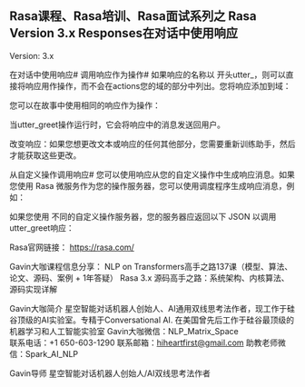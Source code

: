 ## Rasa课程、Rasa培训、Rasa面试系列之 Rasa Version 3.x  Responses在对话中使用响应   
Version: 3.x  

在对话中使用响应#
调用响应作为操作#
如果响应的名称以 开头utter_，则可以直接将响应用作操作，而不会在actions您的域的部分中列出。您将响应添加到域：


您可以在故事中使用相同的响应作为操作：


当utter_greet操作运行时，它会将响应中的消息发送回用户。

改变响应：如果您想更改文本或响应的任何其他部分，您需要重新训练助手，然后才能获取这些更改。

从自定义操作调用响应#
您可以使用响应从您的自定义操作中生成响应消息。如果您使用 Rasa 微服务作为您的操作服务器，您可以使用调度程序生成响应消息，例如：


如果您使用 不同的自定义操作服务器，您的服务器应返回以下 JSON 以调用utter_greet响应：






Rasa官网链接： https://rasa.com/ 

Gavin大咖课程信息分享：
NLP on Transformers高手之路137课（模型、算法、论文、源码、案例 + 1年答疑）
Rasa 3.x 源码高手之路：系统架构、内核算法、源码实现详解



Gavin大咖简介
星空智能对话机器人创始人、AI通用双线思考法作者，现工作于硅谷顶级的AI实验室。专精于Conversational AI. 在美国曾先后工作于硅谷最顶级的机器学习和人工智能实验室 
Gavin大咖微信：NLP_Matrix_Space  
联系电话：+1 650-603-1290
联系邮箱：hiheartfirst@gmail.com
助教老师微信：Spark_AI_NLP  




Gavin导师
星空智能对话机器人创始人/AI双线思考法作者
